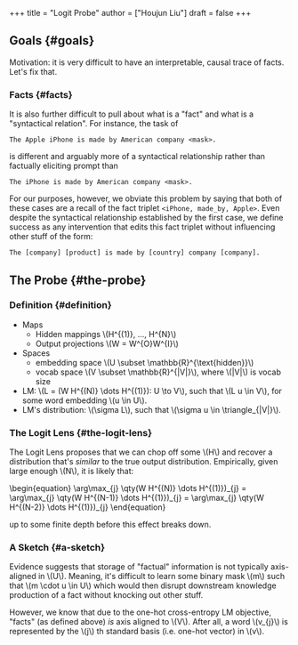 +++
title = "Logit Probe"
author = ["Houjun Liu"]
draft = false
+++

## Goals {#goals}

Motivation: it is very difficult to have an interpretable, causal trace of facts. Let's fix that.


### Facts {#facts}

It is also further difficult to pull about what is a "fact" and what is a "syntactical relation". For instance, the task of

```text
The Apple iPhone is made by American company <mask>.
```

is different and arguably more of a syntactical relationship rather than factually eliciting prompt than

```text
The iPhone is made by American company <mask>.
```

For our purposes, however, we obviate this problem by saying that both of these cases are a recall of the fact triplet `<iPhone, made_by, Apple>`. Even despite the syntactical relationship established by the first case, we define success as any intervention that edits this fact triplet without influencing other stuff of the form:

```text
The [company] [product] is made by [country] company [company].
```


## The Probe {#the-probe}


### Definition {#definition}

-   Maps
    -   Hidden mappings \\(H^{(1)}, ..., H^{N}\\)
    -   Output projections \\(W = W^{O}W^{I}\\)
-   Spaces
    -   embedding space \\(U \subset \mathbb{R}^{\text{hidden}}\\)
    -   vocab space \\(V \subset \mathbb{R}^{|V|}\\), where \\(|V|\\) is vocab size
-   LM: \\(L = (W H^{(N)} \dots H^{(1)}): U \to V\\), such that \\(L u \in V\\), for some word embedding \\(u \in U\\).
-   LM's distribution: \\(\sigma L\\), such that \\(\sigma u \in \triangle\_{|V|}\\).


### The Logit Lens {#the-logit-lens}

The Logit Lens proposes that we can chop off some \\(H\\) and recover a distribution that's _similar_ to the true output distribution. Empirically, given large enough \\(N\\), it is likely that:

\begin{equation}
\arg\max\_{j} \qty(W H^{(N)} \dots H^{(1)})\_{j} = \arg\max\_{j} \qty(W H^{(N-1)} \dots H^{(1)})\_{j} = \arg\max\_{j} \qty(W H^{(N-2)} \dots H^{(1)})\_{j}
\end{equation}

up to some finite depth before this effect breaks down.


### A Sketch {#a-sketch}

Evidence suggests that storage of "factual" information is not typically axis-aligned in \\(U\\). Meaning, it's difficult to learn some binary mask \\(m\\) such that \\(m \cdot u \in U\\) which would then disrupt downstream knowledge production of a fact without knocking out other stuff.

However, we know that due to the one-hot cross-entropy LM objective, "facts" (as defined above) _is_ axis aligned to \\(V\\). After all, a word \\(v\_{j}\\) is represented by the \\(j\\) th standard basis (i.e. one-hot vector) in \\(v\\).
